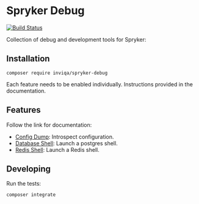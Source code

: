 Spryker Debug
=============

[![Build Status](https://travis-ci.org/inviqa/spryker-debug.svg?branch=master)](https://travis-ci.org/inviqa/spryker-debug)

Collection of debug and development tools for Spryker:

Installation
------------

```
composer require inviqa/spryker-debug
```

Each feature needs to be enabled individually. Instructions provided in the
documentation.

Features
--------

Follow the link for documentation:

- [Config Dump](doc/config_dump.md): Introspect configuration.
- [Database Shell](doc/database_shell.md): Launch a postgres shell.
- [Redis Shell](doc/redis_shell.md): Launch a Redis shell.

Developing
----------

Run the tests:

```
composer integrate
```

